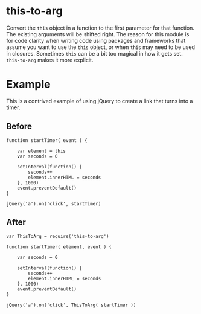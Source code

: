 # this-to-arg

Convert the `this` object in a function to the first parameter for that function. The existing arguments will be shifted right. The reason for this module is for code clarity when writing code using packages and frameworks that assume you want to use the `this` object, or when `this` may need to be used in closures. Sometimes `this` can be a bit too magical in how it gets set. `this-to-arg` makes it more explicit.

# Example

This is a contrived example of using jQuery to create a link that turns into a timer.

## Before

	function startTimer( event ) {
		
		var element = this
		var seconds = 0
		
		setInterval(function() {
			seconds++
			element.innerHTML = seconds
		}, 1000)
		event.preventDefault()
	}
	
	jQuery('a').on('click', startTimer)


## After

	var ThisToArg = require('this-to-arg')
	
	function startTimer( element, event ) {
		
		var seconds = 0
		
		setInterval(function() {
			seconds++
			element.innerHTML = seconds
		}, 1000)
		event.preventDefault()
	}
	
	jQuery('a').on('click', ThisToArg( startTimer ))